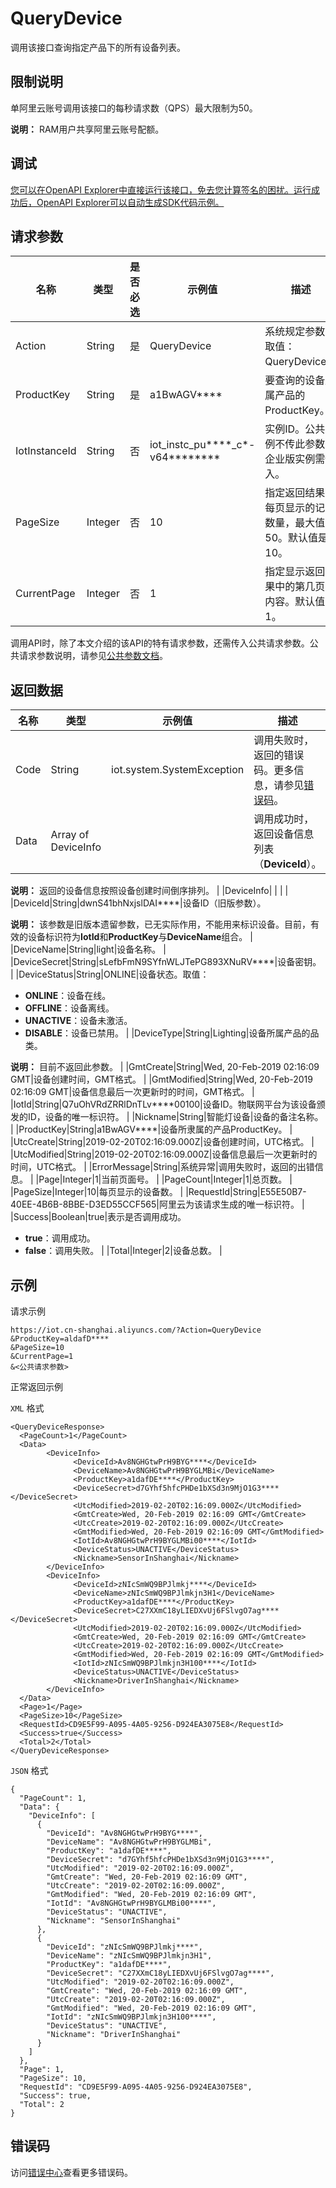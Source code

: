 # QueryDevice

调用该接口查询指定产品下的所有设备列表。

## 限制说明

单阿里云账号调用该接口的每秒请求数（QPS）最大限制为50。

**说明：** RAM用户共享阿里云账号配额。

## 调试

[您可以在OpenAPI Explorer中直接运行该接口，免去您计算签名的困扰。运行成功后，OpenAPI Explorer可以自动生成SDK代码示例。](https://api.aliyun.com/#product=Iot&api=QueryDevice&type=RPC&version=2018-01-20)

## 请求参数

|名称|类型|是否必选|示例值|描述|
|--|--|----|---|--|
|Action|String|是|QueryDevice|系统规定参数。取值：QueryDevice。 |
|ProductKey|String|是|a1BwAGV\*\*\*\*|要查询的设备所属产品的ProductKey。 |
|IotInstanceId|String|否|iot\_instc\_pu\*\*\*\*\_c\*-v64\*\*\*\*\*\*\*\*|实例ID。公共实例不传此参数，企业版实例需传入。 |
|PageSize|Integer|否|10|指定返回结果中每页显示的记录数量，最大值是50。默认值是10。 |
|CurrentPage|Integer|否|1|指定显示返回结果中的第几页的内容。默认值是 1。 |

调用API时，除了本文介绍的该API的特有请求参数，还需传入公共请求参数。公共请求参数说明，请参见[公共参数文档](~~30561~~)。

## 返回数据

|名称|类型|示例值|描述|
|--|--|---|--|
|Code|String|iot.system.SystemException|调用失败时，返回的错误码。更多信息，请参见[错误码](~~87387~~)。 |
|Data|Array of DeviceInfo| |调用成功时，返回设备信息列表（**DeviceId**）。

 **说明：** 返回的设备信息按照设备创建时间倒序排列。 |
|DeviceInfo| | | |
|DeviceId|String|dwnS41bhNxjslDAI\*\*\*\*|设备ID（旧版参数）。

 **说明：** 该参数是旧版本遗留参数，已无实际作用，不能用来标识设备。目前，有效的设备标识符为**IotId**和**ProductKey**与**DeviceName**组合。 |
|DeviceName|String|light|设备名称。 |
|DeviceSecret|String|sLefbFmN9SYfnWLJTePG893XNuRV\*\*\*\*|设备密钥。 |
|DeviceStatus|String|ONLINE|设备状态。取值：

 -   **ONLINE**：设备在线。
-   **OFFLINE**：设备离线。
-   **UNACTIVE**：设备未激活。
-   **DISABLE**：设备已禁用。 |
|DeviceType|String|Lighting|设备所属产品的品类。

 **说明：** 目前不返回此参数。 |
|GmtCreate|String|Wed, 20-Feb-2019 02:16:09 GMT|设备创建时间，GMT格式。 |
|GmtModified|String|Wed, 20-Feb-2019 02:16:09 GMT|设备信息最后一次更新时的时间，GMT格式。 |
|IotId|String|Q7uOhVRdZRRlDnTLv\*\*\*\*00100|设备ID。物联网平台为该设备颁发的ID，设备的唯一标识符。 |
|Nickname|String|智能灯设备|设备的备注名称。 |
|ProductKey|String|a1BwAGV\*\*\*\*|设备所隶属的产品ProductKey。 |
|UtcCreate|String|2019-02-20T02:16:09.000Z|设备创建时间，UTC格式。 |
|UtcModified|String|2019-02-20T02:16:09.000Z|设备信息最后一次更新时的时间，UTC格式。 |
|ErrorMessage|String|系统异常|调用失败时，返回的出错信息。 |
|Page|Integer|1|当前页面号。 |
|PageCount|Integer|1|总页数。 |
|PageSize|Integer|10|每页显示的设备数。 |
|RequestId|String|E55E50B7-40EE-4B6B-8BBE-D3ED55CCF565|阿里云为该请求生成的唯一标识符。 |
|Success|Boolean|true|表示是否调用成功。

 -   **true**：调用成功。
-   **false**：调用失败。 |
|Total|Integer|2|设备总数。 |

## 示例

请求示例

```
https://iot.cn-shanghai.aliyuncs.com/?Action=QueryDevice
&ProductKey=aldafD****
&PageSize=10
&CurrentPage=1
&<公共请求参数>
```

正常返回示例

`XML` 格式

```
<QueryDeviceResponse>
  <PageCount>1</PageCount>
  <Data>
        <DeviceInfo>
              <DeviceId>Av8NGHGtwPrH9BYG****</DeviceId>
              <DeviceName>Av8NGHGtwPrH9BYGLMBi</DeviceName>
              <ProductKey>a1dafDE****</ProductKey>
              <DeviceSecret>d7GYhf5hfcPHDe1bXSd3n9MjO1G3****</DeviceSecret>
              <UtcModified>2019-02-20T02:16:09.000Z</UtcModified>
              <GmtCreate>Wed, 20-Feb-2019 02:16:09 GMT</GmtCreate>
              <UtcCreate>2019-02-20T02:16:09.000Z</UtcCreate>
              <GmtModified>Wed, 20-Feb-2019 02:16:09 GMT</GmtModified>
              <IotId>Av8NGHGtwPrH9BYGLMBi00****</IotId>
              <DeviceStatus>UNACTIVE</DeviceStatus>
              <Nickname>SensorInShanghai</Nickname>
        </DeviceInfo>
        <DeviceInfo>
              <DeviceId>zNIcSmWQ9BPJlmkj****</DeviceId>
              <DeviceName>zNIcSmWQ9BPJlmkjn3H1</DeviceName>
              <ProductKey>a1dafDE****</ProductKey>
              <DeviceSecret>C27XXmC18yLIEDXvUj6FSlvgO7ag****</DeviceSecret>
              <UtcModified>2019-02-20T02:16:09.000Z</UtcModified>
              <GmtCreate>Wed, 20-Feb-2019 02:16:09 GMT</GmtCreate>
              <UtcCreate>2019-02-20T02:16:09.000Z</UtcCreate>
              <GmtModified>Wed, 20-Feb-2019 02:16:09 GMT</GmtModified>
              <IotId>zNIcSmWQ9BPJlmkjn3H100****</IotId>
              <DeviceStatus>UNACTIVE</DeviceStatus>
              <Nickname>DriverInShanghai</Nickname>
        </DeviceInfo>
  </Data>
  <Page>1</Page>
  <PageSize>10</PageSize>
  <RequestId>CD9E5F99-A095-4A05-9256-D924EA3075E8</RequestId>
  <Success>true</Success>
  <Total>2</Total>
</QueryDeviceResponse>
```

`JSON` 格式

```
{
  "PageCount": 1, 
  "Data": {
    "DeviceInfo": [
      {
        "DeviceId": "Av8NGHGtwPrH9BYG****", 
        "DeviceName": "Av8NGHGtwPrH9BYGLMBi", 
        "ProductKey": "a1dafDE****", 
        "DeviceSecret": "d7GYhf5hfcPHDe1bXSd3n9MjO1G3****", 
        "UtcModified": "2019-02-20T02:16:09.000Z", 
        "GmtCreate": "Wed, 20-Feb-2019 02:16:09 GMT", 
        "UtcCreate": "2019-02-20T02:16:09.000Z", 
        "GmtModified": "Wed, 20-Feb-2019 02:16:09 GMT", 
        "IotId": "Av8NGHGtwPrH9BYGLMBi00****", 
        "DeviceStatus": "UNACTIVE", 
        "Nickname": "SensorInShanghai"
      }, 
      {
        "DeviceId": "zNIcSmWQ9BPJlmkj****", 
        "DeviceName": "zNIcSmWQ9BPJlmkjn3H1", 
        "ProductKey": "a1dafDE****", 
        "DeviceSecret": "C27XXmC18yLIEDXvUj6FSlvgO7ag****", 
        "UtcModified": "2019-02-20T02:16:09.000Z", 
        "GmtCreate": "Wed, 20-Feb-2019 02:16:09 GMT", 
        "UtcCreate": "2019-02-20T02:16:09.000Z", 
        "GmtModified": "Wed, 20-Feb-2019 02:16:09 GMT", 
        "IotId": "zNIcSmWQ9BPJlmkjn3H100****", 
        "DeviceStatus": "UNACTIVE", 
        "Nickname": "DriverInShanghai"
      }
    ]
  }, 
  "Page": 1, 
  "PageSize": 10, 
  "RequestId": "CD9E5F99-A095-4A05-9256-D924EA3075E8", 
  "Success": true, 
  "Total": 2
}
```

## 错误码

访问[错误中心](https://error-center.alibabacloud.com/status/product/Iot)查看更多错误码。

